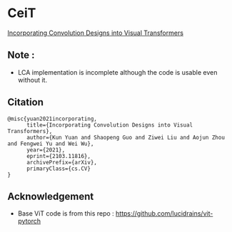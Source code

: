 # CeiT
[Incorporating Convolution Designs into Visual Transformers](https://arxiv.org/abs/2103.11816)

## Note :
* LCA implementation is incomplete although the code is usable even without it.

## Citation
```
@misc{yuan2021incorporating,
      title={Incorporating Convolution Designs into Visual Transformers}, 
      author={Kun Yuan and Shaopeng Guo and Ziwei Liu and Aojun Zhou and Fengwei Yu and Wei Wu},
      year={2021},
      eprint={2103.11816},
      archivePrefix={arXiv},
      primaryClass={cs.CV}
}
```

## Acknowledgement
* Base ViT code is from this repo : https://github.com/lucidrains/vit-pytorch

